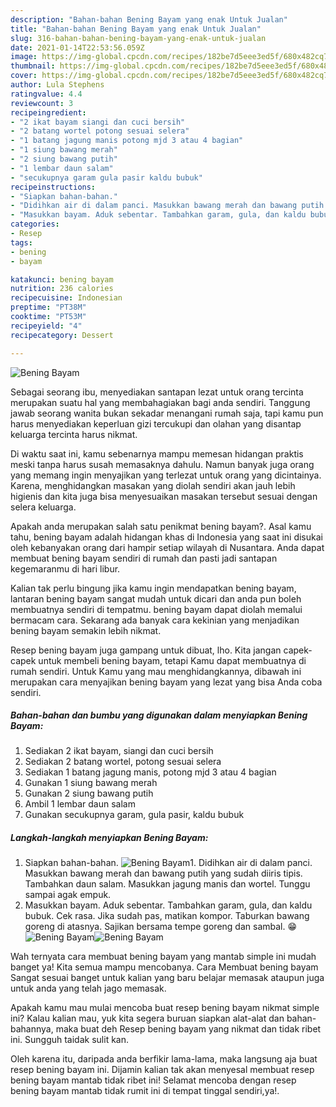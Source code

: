 ```yaml
---
description: "Bahan-bahan Bening Bayam yang enak Untuk Jualan"
title: "Bahan-bahan Bening Bayam yang enak Untuk Jualan"
slug: 316-bahan-bahan-bening-bayam-yang-enak-untuk-jualan
date: 2021-01-14T22:53:56.059Z
image: https://img-global.cpcdn.com/recipes/182be7d5eee3ed5f/680x482cq70/bening-bayam-foto-resep-utama.jpg
thumbnail: https://img-global.cpcdn.com/recipes/182be7d5eee3ed5f/680x482cq70/bening-bayam-foto-resep-utama.jpg
cover: https://img-global.cpcdn.com/recipes/182be7d5eee3ed5f/680x482cq70/bening-bayam-foto-resep-utama.jpg
author: Lula Stephens
ratingvalue: 4.4
reviewcount: 3
recipeingredient:
- "2 ikat bayam siangi dan cuci bersih"
- "2 batang wortel potong sesuai selera"
- "1 batang jagung manis potong mjd 3 atau 4 bagian"
- "1 siung bawang merah"
- "2 siung bawang putih"
- "1 lembar daun salam"
- "secukupnya garam gula pasir kaldu bubuk"
recipeinstructions:
- "Siapkan bahan-bahan."
- "Didihkan air di dalam panci. Masukkan bawang merah dan bawang putih yang sudah diiris tipis. Tambahkan daun salam. Masukkan jagung manis dan wortel. Tunggu sampai agak empuk."
- "Masukkan bayam. Aduk sebentar. Tambahkan garam, gula, dan kaldu bubuk. Cek rasa. Jika sudah pas, matikan kompor. Taburkan bawang goreng di atasnya. Sajikan bersama tempe goreng dan sambal. 😁"
categories:
- Resep
tags:
- bening
- bayam

katakunci: bening bayam 
nutrition: 236 calories
recipecuisine: Indonesian
preptime: "PT38M"
cooktime: "PT53M"
recipeyield: "4"
recipecategory: Dessert

---
```



![Bening Bayam](https://img-global.cpcdn.com/recipes/182be7d5eee3ed5f/680x482cq70/bening-bayam-foto-resep-utama.jpg)

Sebagai seorang ibu, menyediakan santapan lezat untuk orang tercinta merupakan suatu hal yang membahagiakan bagi anda sendiri. Tanggung jawab seorang  wanita bukan sekadar menangani rumah saja, tapi kamu pun harus menyediakan keperluan gizi tercukupi dan olahan yang disantap keluarga tercinta harus nikmat.

Di waktu  saat ini, kamu sebenarnya mampu memesan hidangan praktis meski tanpa harus susah memasaknya dahulu. Namun banyak juga orang yang memang ingin menyajikan yang terlezat untuk orang yang dicintainya. Karena, menghidangkan masakan yang diolah sendiri akan jauh lebih higienis dan kita juga bisa menyesuaikan masakan tersebut sesuai dengan selera keluarga. 



Apakah anda merupakan salah satu penikmat bening bayam?. Asal kamu tahu, bening bayam adalah hidangan khas di Indonesia yang saat ini disukai oleh kebanyakan orang dari hampir setiap wilayah di Nusantara. Anda dapat membuat bening bayam sendiri di rumah dan pasti jadi santapan kegemaranmu di hari libur.

Kalian tak perlu bingung jika kamu ingin mendapatkan bening bayam, lantaran bening bayam sangat mudah untuk dicari dan anda pun boleh membuatnya sendiri di tempatmu. bening bayam dapat diolah memalui bermacam cara. Sekarang ada banyak cara kekinian yang menjadikan bening bayam semakin lebih nikmat.

Resep bening bayam juga gampang untuk dibuat, lho. Kita jangan capek-capek untuk membeli bening bayam, tetapi Kamu dapat membuatnya di rumah sendiri. Untuk Kamu yang mau menghidangkannya, dibawah ini merupakan cara menyajikan bening bayam yang lezat yang bisa Anda coba sendiri.

<!--inarticleads1-->

##### Bahan-bahan dan bumbu yang digunakan dalam menyiapkan Bening Bayam:

1. Sediakan 2 ikat bayam, siangi dan cuci bersih
1. Sediakan 2 batang wortel, potong sesuai selera
1. Sediakan 1 batang jagung manis, potong mjd 3 atau 4 bagian
1. Gunakan 1 siung bawang merah
1. Gunakan 2 siung bawang putih
1. Ambil 1 lembar daun salam
1. Gunakan secukupnya garam, gula pasir, kaldu bubuk




<!--inarticleads2-->

##### Langkah-langkah menyiapkan Bening Bayam:

1. Siapkan bahan-bahan.
<img src="https://img-global.cpcdn.com/steps/79ddd75a643bf573/160x128cq70/bening-bayam-langkah-memasak-1-foto.jpg" alt="Bening Bayam">1. Didihkan air di dalam panci. Masukkan bawang merah dan bawang putih yang sudah diiris tipis. Tambahkan daun salam. Masukkan jagung manis dan wortel. Tunggu sampai agak empuk.
1. Masukkan bayam. Aduk sebentar. Tambahkan garam, gula, dan kaldu bubuk. Cek rasa. Jika sudah pas, matikan kompor. Taburkan bawang goreng di atasnya. Sajikan bersama tempe goreng dan sambal. 😁
<img src="https://img-global.cpcdn.com/steps/e5768eb6b7ee687f/160x128cq70/bening-bayam-langkah-memasak-3-foto.jpg" alt="Bening Bayam"><img src="https://img-global.cpcdn.com/steps/dea87460b78b1a4e/160x128cq70/bening-bayam-langkah-memasak-3-foto.jpg" alt="Bening Bayam">



Wah ternyata cara membuat bening bayam yang mantab simple ini mudah banget ya! Kita semua mampu mencobanya. Cara Membuat bening bayam Sangat sesuai banget untuk kalian yang baru belajar memasak ataupun juga untuk anda yang telah jago memasak.

Apakah kamu mau mulai mencoba buat resep bening bayam nikmat simple ini? Kalau kalian mau, yuk kita segera buruan siapkan alat-alat dan bahan-bahannya, maka buat deh Resep bening bayam yang nikmat dan tidak ribet ini. Sungguh taidak sulit kan. 

Oleh karena itu, daripada anda berfikir lama-lama, maka langsung aja buat resep bening bayam ini. Dijamin kalian tak akan menyesal membuat resep bening bayam mantab tidak ribet ini! Selamat mencoba dengan resep bening bayam mantab tidak rumit ini di tempat tinggal sendiri,ya!.

